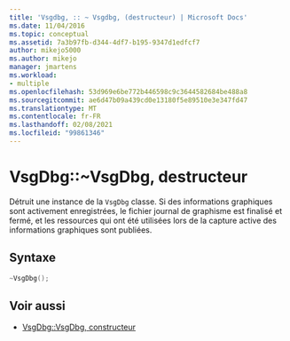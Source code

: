 ```yaml
---
title: 'Vsgdbg, :: ~ Vsgdbg, (destructeur) | Microsoft Docs'
ms.date: 11/04/2016
ms.topic: conceptual
ms.assetid: 7a3b97fb-d344-4df7-b195-9347d1edfcf7
author: mikejo5000
ms.author: mikejo
manager: jmartens
ms.workload:
- multiple
ms.openlocfilehash: 53d969e6be772b446598c9c3644582684be488a8
ms.sourcegitcommit: ae6d47b09a439cd0e13180f5e89510e3e347fd47
ms.translationtype: MT
ms.contentlocale: fr-FR
ms.lasthandoff: 02/08/2021
ms.locfileid: "99861346"
---
```

# <a name="vsgdbgvsgdbg-destructor"></a>VsgDbg::~VsgDbg, destructeur
Détruit une instance de la `VsgDbg` classe. Si des informations graphiques sont activement enregistrées, le fichier journal de graphisme est finalisé et fermé, et les ressources qui ont été utilisées lors de la capture active des informations graphiques sont publiées.

## <a name="syntax"></a>Syntaxe

```C++
~VsgDbg();
```

## <a name="see-also"></a>Voir aussi
- [VsgDbg::VsgDbg, constructeur](vsgdbg-vsgdbg-constructor.md)